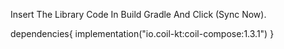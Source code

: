 Insert The Library Code In Build Gradle And Click (Sync Now).


dependencies{ implementation("io.coil-kt:coil-compose:1.3.1") }
